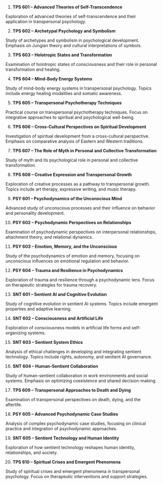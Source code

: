 1.	**TPS 601 – Advanced Theories of Self-Transcendence**

Exploration of advanced theories of self-transcendence and their application in transpersonal psychology.

2.	**TPS 602 – Archetypal Psychology and Symbolism**

Study of archetypes and symbolism in psychological development. Emphasis on Jungian theory and cultural interpretations of symbols.

3.	**TPS 603 – Holotropic States and Transformation**

Examination of holotropic states of consciousness and their role in personal transformation and healing.

4.	**TPS 604 – Mind-Body Energy Systems**

Study of mind-body energy systems in transpersonal psychology. Topics include energy healing modalities and somatic awareness.

5.	**TPS 605 – Transpersonal Psychotherapy Techniques**

Practical course on transpersonal psychotherapy techniques. Focus on integrative approaches to spiritual and psychological well-being.

6.	**TPS 606 – Cross-Cultural Perspectives on Spiritual Development**

Investigation of spiritual development from a cross-cultural perspective. Emphasis on comparative analysis of Eastern and Western traditions.

7.	**TPS 607 – The Role of Myth in Personal and Collective Transformation**

Study of myth and its psychological role in personal and collective transformation.

8.	**TPS 608 – Creative Expression and Transpersonal Growth**

Exploration of creative processes as a pathway to transpersonal growth. Topics include art therapy, expressive writing, and music therapy.

9.	**PSY 601 – Psychodynamics of the Unconscious Mind**

Advanced study of unconscious processes and their influence on behavior and personality development.

10.	**PSY 602 – Psychodynamic Perspectives on Relationships**

Examination of psychodynamic perspectives on interpersonal relationships, attachment theory, and relational dynamics.

11.	**PSY 603 – Emotion, Memory, and the Unconscious**

Study of the psychodynamics of emotion and memory, focusing on unconscious influences on emotional regulation and behavior.

12.	**PSY 604 – Trauma and Resilience in Psychodynamics**

Exploration of trauma and resilience through a psychodynamic lens. Focus on therapeutic strategies for trauma recovery.

13.	**SNT 601 – Sentient AI and Cognitive Evolution**

Study of cognitive evolution in sentient AI systems. Topics include emergent properties and adaptive learning.

14.	**SNT 602 – Consciousness and Artificial Life**

Exploration of consciousness models in artificial life forms and self-organizing systems.

15.	**SNT 603 – Sentient System Ethics**

Analysis of ethical challenges in developing and integrating sentient technology. Topics include rights, autonomy, and sentient AI governance.

16.	**SNT 604 – Human-Sentient Collaboration**

Study of human-sentient collaboration in work environments and social systems. Emphasis on optimizing coexistence and shared decision-making.

17.	**TPS 609 – Transpersonal Approaches to Death and Dying**

Examination of transpersonal perspectives on death, dying, and the afterlife.

18.	**PSY 605 – Advanced Psychodynamic Case Studies**

Analysis of complex psychodynamic case studies, focusing on clinical practice and integration of psychodynamic approaches.

19.	**SNT 605 – Sentient Technology and Human Identity**

Exploration of how sentient technology reshapes human identity, relationships, and society.

20.	**TPS 610 – Spiritual Crises and Emergent Phenomena**

Study of spiritual crises and emergent phenomena in transpersonal psychology. Focus on therapeutic interventions and support strategies.